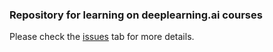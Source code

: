 ### Repository for learning on deeplearning.ai courses

Please check the [issues](https://github.com/tuananhhedspibk/TensorflowCertificate/issues) tab for more details.
